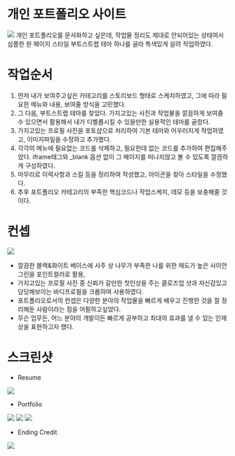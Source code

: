 # 개인 포트폴리오 사이트
<img src="/readmefile/Screenshot 2022-09-06 at 12.21.28.JPG" />
개인 포트폴리오를 문서화하고 싶은데, 작업물 정리도 제대로 안되어있는 상태여서<br/>
심플한 원 페이지 스타일 부트스트랩 테마 하나를 골라 특색있게 살려 작업하였다.

# 작업순서
1. 먼저 내가 보여주고싶은 카테고리를 스토리보드 형태로 스케치하였고, 그에 따라 필요한 메뉴와 내용, 보여줄 방식을 고민했다.
2. 그 다음, 부트스트랩 테마를 찾았다. 가지고있는 사진과 작업물을 깔끔하게 보여줄 수 있으면서 활용해서 내가 디벨롭시킬 수 있을만한 실용적인 테마를 골랐다.
3. 가지고있는 프로필 사진을 포토샵으로 처리하여 기본 테마와 어우러지게 작업하였고, 이미지파일을 수정하고 추가했다.
4. 각각의 메뉴에 필요없는 코드를 삭제하고, 필요한데 없는 코드를 추가하여 편집해주었다. iframe태그와 _blank 옵션 없이 그 페이지를 떠나지않고 볼 수 있도록 깔끔하게 구성하였다.
5. 마무리로 이력사항과 스킬 등을 정리하여 작성했고, 아이콘을 찾아 스타일을 수정했다.
6. 추후 포트폴리오 카테고리의 부족한 핵심코드나 작업스케치, 데모 등을 보충해줄 것이다.

# 컨셉
<img src="/readmefile/Screenshot 2022-09-06 at 12.22.09.JPG" />

- 깔끔한 블랙&화이트 베이스에 사주 상 나무가 부족한 나를 위한 채도가 높은 사이안그린을 포인트컬러로 활용,
- 가지고있는 프로필 사진 중 신뢰가 갈만한 첫인상을 주는 클로즈업 샷과 자신감있고 당당해보이는 바디프로필을 크롭하여 사용하였다.
- 포트폴리오로서의 컨셉은 다양한 분야의 작업물을 빠르게 배우고 진행한 것을 잘 정리해둔 사람이라는 점을 어필하고싶었다.
- 무슨 업무든, 어느 분야의 개발이든 빠르게 공부하고 최대의 효과를 낼 수 있는 인재상을 표현하고자 했다.

# 스크린샷
* Resume
<img src="/readmefile/Screenshot 2022-09-06 at 12.22.40.JPG" />

* Portfolio
<img src="/readmefile/Screenshot 2022-09-06 at 12.22.57.JPG" />
<img src="/readmefile/Screenshot 2022-09-06 at 12.23.45.JPG" />
<img src="/readmefile/Screenshot 2022-09-06 at 12.24.06.JPG" />

* Ending Credit
<img src="/readmefile/Screenshot 2022-09-06 at 12.24.27.JPG" />
